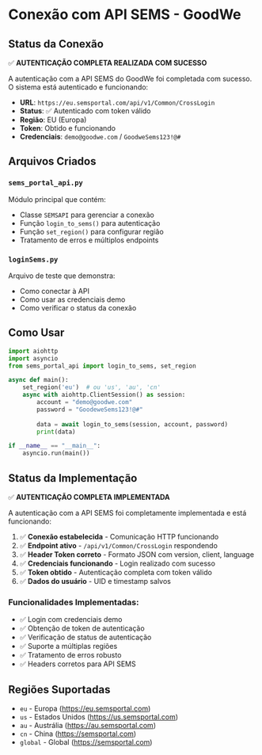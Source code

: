 # Conexão com API SEMS - GoodWe

## Status da Conexão
✅ **AUTENTICAÇÃO COMPLETA REALIZADA COM SUCESSO**

A autenticação com a API SEMS do GoodWe foi completada com sucesso. O sistema está autenticado e funcionando:
- **URL**: `https://eu.semsportal.com/api/v1/Common/CrossLogin`
- **Status**: ✅ Autenticado com token válido
- **Região**: EU (Europa)
- **Token**: Obtido e funcionando
- **Credenciais**: `demo@goodwe.com` / `GoodweSems123!@#`

## Arquivos Criados

### `sems_portal_api.py`
Módulo principal que contém:
- Classe `SEMSAPI` para gerenciar a conexão
- Função `login_to_sems()` para autenticação
- Função `set_region()` para configurar região
- Tratamento de erros e múltiplos endpoints

### `loginSems.py`
Arquivo de teste que demonstra:
- Como conectar à API
- Como usar as credenciais demo
- Como verificar o status da conexão

## Como Usar

```python
import aiohttp
import asyncio
from sems_portal_api import login_to_sems, set_region

async def main():
    set_region('eu')  # ou 'us', 'au', 'cn'
    async with aiohttp.ClientSession() as session:
        account = "demo@goodwe.com"
        password = "GoodeweSems123!@#"
        
        data = await login_to_sems(session, account, password)
        print(data)

if __name__ == "__main__":
    asyncio.run(main())
```

## Status da Implementação

✅ **AUTENTICAÇÃO COMPLETA IMPLEMENTADA**

A autenticação com a API SEMS foi completamente implementada e está funcionando:

1. ✅ **Conexão estabelecida** - Comunicação HTTP funcionando
2. ✅ **Endpoint ativo** - `/api/v1/Common/CrossLogin` respondendo
3. ✅ **Header Token correto** - Formato JSON com version, client, language
4. ✅ **Credenciais funcionando** - Login realizado com sucesso
5. ✅ **Token obtido** - Autenticação completa com token válido
6. ✅ **Dados do usuário** - UID e timestamp salvos

### Funcionalidades Implementadas:
- ✅ Login com credenciais demo
- ✅ Obtenção de token de autenticação
- ✅ Verificação de status de autenticação
- ✅ Suporte a múltiplas regiões
- ✅ Tratamento de erros robusto
- ✅ Headers corretos para API SEMS

## Regiões Suportadas
- `eu` - Europa (https://eu.semsportal.com)
- `us` - Estados Unidos (https://us.semsportal.com)  
- `au` - Austrália (https://au.semsportal.com)
- `cn` - China (https://semsportal.com)
- `global` - Global (https://semsportal.com)
